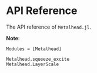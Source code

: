 # API Reference

The API reference of `Metalhead.jl`.

**Note**:

```@autodocs
Modules = [Metalhead]
```

```@docs
Metalhead.squeeze_excite
Metalhead.LayerScale
```

